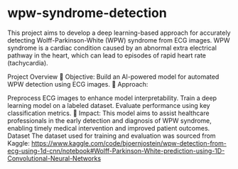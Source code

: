 # wpw-syndrome-detection
This project aims to develop a deep learning-based approach for accurately detecting Wolff-Parkinson-White (WPW) syndrome from ECG images. WPW syndrome is a cardiac condition caused by an abnormal extra electrical pathway in the heart, which can lead to episodes of rapid heart rate (tachycardia).

Project Overview
🔹 Objective: Build an AI-powered model for automated WPW detection using ECG images.
🔹 Approach:

Preprocess ECG images to enhance model interpretability.
Train a deep learning model on a labeled dataset.
Evaluate performance using key classification metrics.
🔹 Impact: This model aims to assist healthcare professionals in the early detection and diagnosis of WPW syndrome, enabling timely medical intervention and improved patient outcomes.
Dataset
The dataset used for training and evaluation was sourced from Kaggle: https://www.kaggle.com/code/bjoernjostein/wpw-detection-from-ecg-using-1d-cnn/notebook#Wolff-Parkinson-White-prediction-using-1D-Convolutional-Neural-Networks
